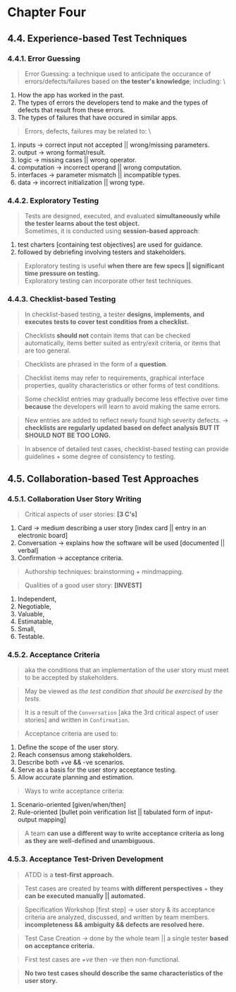 # Chapter Four

## 4.4. Experience-based Test Techniques

### 4.4.1. Error Guessing
> Error Guessing: a technique used to anticipate the occurance of errors/defects/failures based on **the tester's knowledge**; including: \
1. How the app has worked in the past.
1. The types of errors the developers tend to make and the types of defects that result from these errors.
1. The types of failures that have occured in similar apps.

> Errors, defects, failures may be related to: \
1. inputs &rarr; correct input not accepted || wrong/missing parameters.
1. output &rarr; wrong format/result.
1. logic &rarr; missing cases || wrong operator.
1. computation &rarr; incorrect operand || wrong computation.
1. interfaces &rarr; parameter mismatch || incompatible types.
1. data &rarr; incorrect initialization || wrong type.


### 4.4.2. Exploratory Testing 
> Tests are designed, executed, and evaluated **simultaneously while the tester learns about the test object.** \
> Sometimes, it is conducted using **session-based approach**:
1. test charters [containing test objectives] are used for guidance.
1. followed by debriefing involving testers and stakeholders.

> Exploratory testing is useful **when there are few specs || significant time pressure on testing.** \
> Exploratory testing can incorporate other test techniques.


### 4.4.3. Checklist-based Testing 
> In checklist-based testing, a tester **designs, implements, and executes tests to cover test conditios from a checklist.**

> Checklists **should not** contain items that can be checked automatically, items better suited as entry/exit criteria, or items that are too general.

> Checklists are phrased in the form of a **question**.

> Checklist items may refer to requirements, graphical interface properties, quality characteristics or other forms of test conditions.

> Some checklist entries may gradually become less effective over time **because** the developers will learn to avoid making the same errors.

> New entries are added to reflect newly found high severity defects. &rarr; **checklists are regularly updated based on defect analysis BUT IT SHOULD NOT BE TOO LONG.**

> In absence of detailed test cases, checklist-based testing can provide guidelines + some degree of consistency to testing.


## 4.5. Collaboration-based Test Approaches

### 4.5.1. Collaboration User Story Writing

> Critical aspects of user stories: **[3 C's]**
1. Card &rarr; medium describing a user story [index card || entry in an electronic board]
1. Conversation &rarr; explains how the software will be used [documented || verbal]
1. Confirmation &rarr; acceptance criteria.

> Authorship techniques: brainstorming + mindmapping.

> Qualities of a good user story: **[INVEST]**
1. Independent,
1. Negotiable,
1. Valuable,
1. Estimatable,
1. Small,
1. Testable.

### 4.5.2. Acceptance Criteria
> aka the conditions that an implementation of the user story must meet to be accepted by stakeholders.

> May be viewed as *the test condition that should be exercised by the tests.*

> It is a result of the `Conversation` [aka the 3rd critical aspect of user stories] and written in `Confirmation`.

> Acceptance criteria are used to:
1. Define the scope of the user story.
1. Reach consensus among stakeholders.
1. Describe both +ve && -ve scenarios.
1. Serve as a basis for the user story acceptance testing.
1. Allow accurate planning and estimation.

> Ways to write acceptance criteria:
1. Scenario-oriented [given/when/then]
1. Rule-oriented [bullet poin verification list || tabulated form of input-output mapping]

> A team **can use a different way to write acceptance criteria as long as they are well-defined and unambiguous.**

### 4.5.3. Acceptance Test-Driven Development

> ATDD is a **test-first approach.**

> Test cases are created by teams **with different perspectives** + **they can be executed manually || automated.**

> Specification Workshop [first step] &rarr; user story & its acceptance criteria are analyzed, discussed, and written by team members. **incompleteness && ambiguity && defects are resolved here.**

> Test Case Creation &rarr; done by the whole team || a single tester **based on acceptance criteria.**

> First test cases are *+ve* then *-ve* then non-functional.

> **No two test cases should describe the same characteristics of the user story.**


